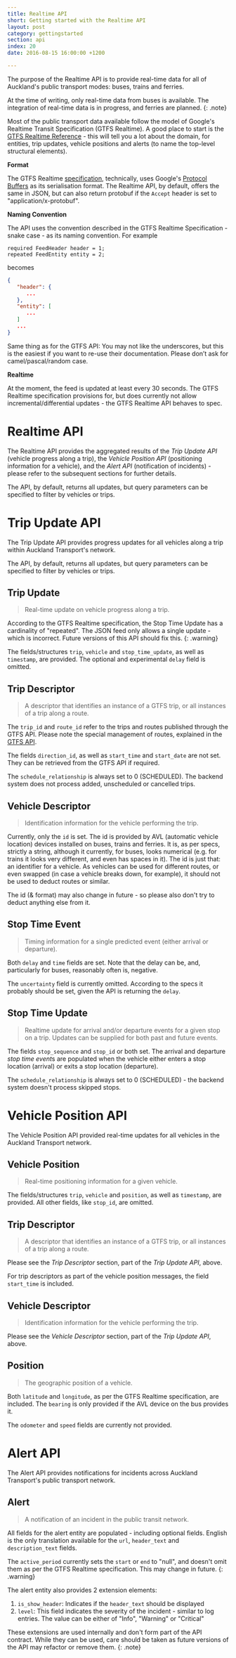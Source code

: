 ```yaml
---
title: Realtime API
short: Getting started with the Realtime API
layout: post
category: gettingstarted
section: api
index: 20
date: 2016-08-15 16:00:00 +1200

---
```


The purpose of the Realtime API is to provide real-time data for all of Auckland's public transport modes: buses, trains and ferries.

At the time of writing, only real-time data from buses is available. The integration of real-time data is in progress, and ferries are planned.
{: .note}

Most of the public transport data available follow the model of Google's Realtime Transit Specification (GTFS Realtime). A good place to start is the [GTFS Realtime Reference](https://developers.google.com/transit/gtfs-realtime/reference/) - this will tell you a lot about the domain, for entities, trip updates, vehicle positions and alerts (to name the top-level structural elements).

**Format**

The GTFS Realtime [specification](https://github.com/google/transit/blob/master/gtfs-realtime/proto/gtfs-realtime.proto), technically, uses Google's [Protocol Buffers](https://developers.google.com/protocol-buffers/) as its serialisation format. The Realtime API, by default, offers the same in JSON, but can also return protobuf if the `Accept` header is set to "application/x-protobuf".

**Naming Convention**

The API uses the convention described in the GTFS Realtime Specification - snake case - as its naming convention. For example

```
required FeedHeader header = 1;
repeated FeedEntity entity = 2;
```

becomes

```json
{
   "header": {
      ...
   },
   "entity": [
      ...
   ]
   ...
}
```

Same thing as for the GTFS API: You may not like the underscores, but this is the easiest if you want to re-use their documentation. Please don’t ask for camel/pascal/random case.

**Realtime**

At the moment, the feed is updated at least every 30 seconds. The GTFS Realtime specification provisions for, but does currently not allow incremental/differential updates - the GTFS Realtime API behaves to spec.

# Realtime API

The Realtime API provides the aggregated results of the *Trip Update API* (vehicle progress along a trip), the *Vehicle Position API* (positioning information for a vehicle), and the *Alert API* (notification of incidents) - please refer to the subsequent sections for further details.

The API, by default, returns all updates, but query parameters can be specified to filter by vehicles or trips.

# Trip Update API

The Trip Update API provides progress updates for all vehicles along a trip within Auckland Transport's network. 

The API, by default, returns all updates, but query parameters can be specified to filter by vehicles or trips.

## Trip Update

> Real-time update on vehicle progress along a trip.

According to the GTFS Realtime specification, the Stop Time Update has a cardinality of "repeated". The JSON feed only allows a single update - which is incorrect. Future versions of this API should fix this.
{: .warning}

The fields/structures `trip`, `vehicle` and `stop_time_update`, as well as `timestamp`, are provided. The optional and experimental `delay` field is omitted.

## Trip Descriptor

> A descriptor that identifies an instance of a GTFS trip, or all instances of a trip along a route.

The `trip_id` and `route_id` refer to the trips and routes published through the GTFS API. Please note the special management of routes, explained in the [GTFS API](../gtfs-api/).

The fields `direction_id`, as well as `start_time` and `start_date` are not set. They can be retrieved from the GTFS API if required.

The `schedule_relationship` is always set to 0 (SCHEDULED). The backend system does not process added, unscheduled or cancelled trips.

## Vehicle Descriptor

> Identification information for the vehicle performing the trip.

Currently, only the `id` is set. The id is provided by AVL (automatic vehicle location) devices installed on buses, trains and ferries. It is, as per specs, strictly a string, although it currently, for buses, looks numerical (e.g. for trains it looks very different, and even has spaces in it). The id is just that: an identifier for a vehicle. As vehicles can be used for different routes, or even swapped (in case a vehicle breaks down, for example), it should not be used to deduct routes or similar.

The id (& format) may also change in future - so please also don't try to deduct anything else from it.

## Stop Time Event

> Timing information for a single predicted event (either arrival or departure).

Both `delay` and `time` fields are set. Note that the delay can be, and, particularly for buses, reasonably often is, negative.

The `uncertainty` field is currently omitted. According to the specs it probably should be set, given the API is returning the `delay`.

## Stop Time Update

> Realtime update for arrival and/or departure events for a given stop on a trip. Updates can be supplied for both past and future events.

The fields `stop_sequence` and `stop_id` or both set. The arrival and departure *stop time event*s are populated when the vehicle either enters a stop location (arrival) or exits a stop location (departure).

The `schedule_relationship` is always set to 0 (SCHEDULED) - the backend system doesn't process skipped stops.

# Vehicle Position API

The Vehicle Position API provided real-time updates for all vehicles in the Auckland Transport network.

## Vehicle Position

> Real-time positioning information for a given vehicle.

The fields/structures `trip`, `vehicle` and `position`, as well as `timestamp`, are provided. All other fields, like `stop_id`, are omitted.

## Trip Descriptor

> A descriptor that identifies an instance of a GTFS trip, or all instances of a trip along a route.

Please see the *Trip Descriptor* section, part of the *Trip Update API*, above.

For trip descriptors as part of the vehicle position messages, the field `start_time` is included.
 
## Vehicle Descriptor

> Identification information for the vehicle performing the trip.

Please see the *Vehicle Descriptor* section, part of the *Trip Update API*, above.

## Position

> The geographic position of a vehicle.

Both `latitude` and `longitude`, as per the GTFS Realtime specification, are included. The `bearing` is only provided if the AVL device on the bus provides it.

The `odometer` and `speed` fields are currently not provided.

# Alert API

The Alert API provides notifications for incidents across Auckland Transport's public transport network.

## Alert

> A notification of an incident in the public transit network.

All fields for the alert entity are populated - including optional fields. English is the only translation available for the `url`, `header_text` and `description_text` fields.

The `active_period` currently sets the `start` or `end` to "null", and doesn't omit them as per the GTFS Realtime specification. This may change in future.
{: .warning}

The alert entity also provides 2 extension elements:

1. `is_show_header`: Indicates if the `header_text` should be displayed
2. `level`: This field indicates the severity of the incident - similar to log entries. The value can be either of "Info", "Warning" or "Critical"

These extensions are used internally and don't form part of the API contract. While they can be used, care should be taken as future versions of the API may refactor or remove them.
{: .note}
